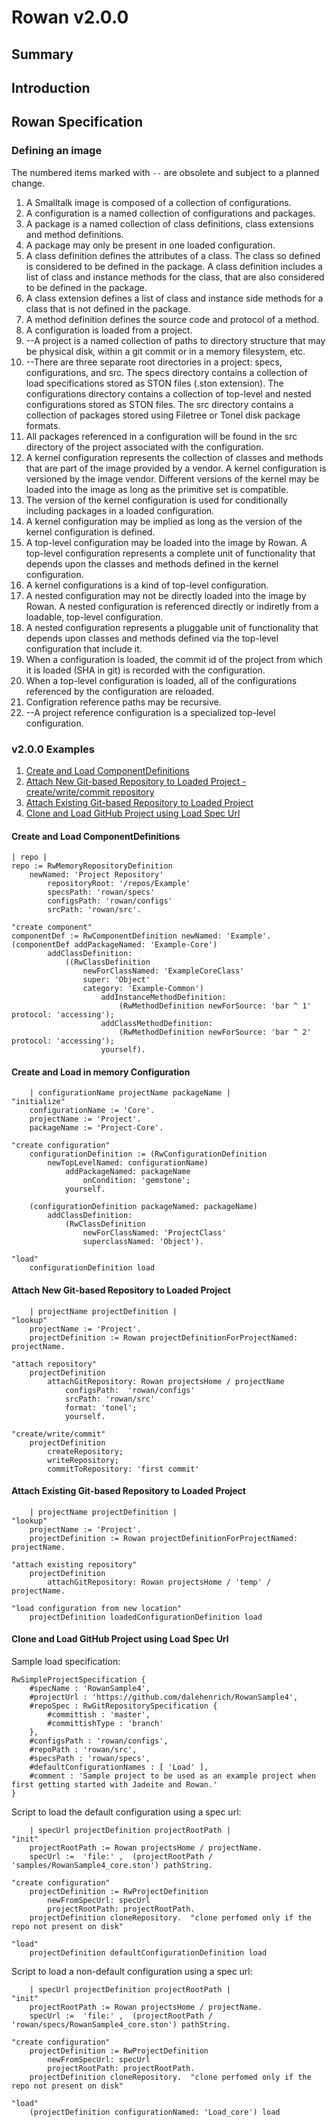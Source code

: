 # Rowan v2.0.0
## Summary
## Introduction
## Rowan Specification
### Defining an image
The numbered items marked with `--` are obsolete and subject to a planned change.
1. A Smalltalk image is composed of a collection of configurations.
2. A configuration is a named collection of configurations and packages.
3. A package is a named collection of class definitions, class extensions and method definitions.
4. A package may only be present in one loaded configuration.
4. A class definition defines the attributes of a class. The class so defined is considered to be defined in the package. A class definition includes a list of class and instance methods for the class, that are also considered to be defined in the package.
4. A class extension defines a list of class and instance side methods for a class that is not defined in the package.
5. A method definition defines the source code and protocol of a method.
3. A configuration is loaded from a project.
4. --A project is a named collection of paths to directory structure that may be physical disk, within a git commit or in a memory filesystem, etc.
5. --There are three separate root directories in a project: specs, configurations, and src. The specs directory contains a collection of load specifications stored as STON files (.ston extension). The configurations directory contains a collection of top-level and nested configurations stored as STON files. The src directory contains a collection of packages stored using Filetree or Tonel disk package formats.
6. All packages referenced in a configuration will be found in the src directory of the project associated with the configuration.
7. A kernel configuration represents the collection of classes and methods that are part of the image provided by a vendor. A kernel configuration is versioned by the image vendor. Different versions of the kernel may be loaded into the image as long as the primitive set is compatible.
8. The version of the kernel configuration is used for conditionally including packages in a loaded configuration.
9. A kernel configuration may be implied as long as the version of the kernel configuration is defined.
6. A top-level configuration may be loaded into the image by Rowan. A top-level configuration represents a complete unit of functionality that depends upon the classes and methods defined in the kernel configuration.
7. A kernel configurations is a kind of top-level configuration.
7. A nested configuration may not be directly loaded into the image by Rowan. A nested configuration is referenced directly or indiretly from a loadable, top-level configuration.
8. A nested configuration represents a pluggable unit of functionality that depends upon classes and methods defined via the top-level configuration that include it.
8. When a configuration is loaded, the commit id of the project from which it is loaded (SHA in git) is recorded with the configuration.
9. When a top-level configuration is loaded, all of the configurations referenced by the configuration are reloaded.
10. Configration reference paths may be recursive.
11. --A project reference configuration is a specialized top-level configuration. 

### v2.0.0 Examples
1. [Create and Load ComponentDefinitions](#create-and-load-componentdefinitions)
2. [Attach New Git-based Repository to Loaded Project - create/write/commit repository](#attach-new-git-based-repository-to-loaded-project)
2. [Attach Existing Git-based Repository to Loaded Project](#attach-existing-git-based-repository-to-loaded-project)
3. [Clone and Load GitHub Project using Load Spec Url](#clone-and-load-github-project-using-load-spec-url)

#### Create and Load ComponentDefinitions
```smalltalk
| repo |
repo := RwMemoryRepositoryDefinition
	newNamed: 'Project Repository'
		repositoryRoot: '/repos/Example'
		specsPath: 'rowan/specs'
		configsPath: 'rowan/configs'
		srcPath: 'rowan/src'.

"create component"
componentDef := RwComponentDefinition newNamed: 'Example'.
(componentDef addPackageNamed: 'Example-Core')
		addClassDefinition: 
			((RwClassDefinition 
				newForClassNamed: 'ExampleCoreClass'
				super: 'Object'
				category: 'Example-Common')
					addInstanceMethodDefinition: 
						(RwMethodDefinition newForSource: 'bar ^ 1' protocol: 'accessing');
					addClassMethodDefinition: 
						(RwMethodDefinition newForSource: 'bar ^ 2' protocol: 'accessing');
					yourself).
```

#### Create and Load in memory Configuration
```smalltalk
	| configurationName projectName packageName |
"initialize"
	configurationName := 'Core'.
	projectName := 'Project'.
	packageName := 'Project-Core'.

"create configuration"
	configurationDefinition := (RwConfigurationDefinition 
		newTopLevelNamed: configurationName)
			addPackageNamed: packageName
				onCondition: 'gemstone';
			yourself.

	(configurationDefinition packageNamed: packageName)
		addClassDefinition: 
			(RwClassDefinition 
				newForClassNamed: 'ProjectClass'
				superclassNamed: 'Object').

"load"
	configurationDefinition load
```
#### Attach New Git-based Repository to Loaded Project
```smalltalk
	| projectName projectDefinition |
"lookup"
	projectName := 'Project'.
	projectDefinition := Rowan projectDefinitionForProjectNamed: projectName.

"attach repository"
	projectDefinition 
		attachGitRepository: Rowan projectsHome / projectName
			configsPath:  'rowan/configs'
			srcPath: 'rowan/src'
			format: 'tonel';
			yourself.

"create/write/commit"
	projectDefinition
		createRepository;
		writeRepository;
		commitToRepository: 'first commit'
```
#### Attach Existing Git-based Repository to Loaded Project
```smalltalk
	| projectName projectDefinition |
"lookup"
	projectName := 'Project'.
	projectDefinition := Rowan projectDefinitionForProjectNamed: projectName.

"attach existing repository"
	projectDefinition 
		attachGitRepository: Rowan projectsHome / 'temp' / projectName.

"load configuration from new location"
	projectDefinition loadedConfigurationDefinition load
```
#### Clone and Load GitHub Project using Load Spec Url
Sample load specification:
```ston
RwSimpleProjectSpecification {
	#specName : 'RowanSample4',
	#projectUrl : 'https://github.com/dalehenrich/RowanSample4',
	#repoSpec : RwGitRepositorySpecification {
		#committish : 'master',
		#committishType : 'branch'
	},
	#configsPath : 'rowan/configs',
	#repoPath : 'rowan/src',
	#specsPath : 'rowan/specs',
	#defaultConfigurationNames : [ 'Load' ],
	#comment : 'Sample project to be used as an example project when first getting started with Jadeite and Rowan.'
}
```
Script to load the default configuration using a spec url:
```smalltalk
	| specUrl projectDefinition projectRootPath |
"init"
	projectRootPath := Rowan projectsHome / projectName.
	specUrl :=  'file:' ,  (projectRootPath / 'samples/RowanSample4_core.ston') pathString.

"create configuration"
	projectDefinition := RwProjectDefinition 
		newFromSpecUrl: specUrl
		projectRootPath: projectRootPath.
	projectDefinition cloneRepository.	"clone perfomed only if the repo not present on disk"

"load"
	projectDefinition defaultConfigurationDefinition load
```
Script to load a non-default configuration using a spec url:
```smalltalk
	| specUrl projectDefinition projectRootPath |
"init"
	projectRootPath := Rowan projectsHome / projectName.
	specUrl :=  'file:' ,  (projectRootPath / 'rowan/specs/RowanSample4_core.ston') pathString.

"create configuration"
	projectDefinition := RwProjectDefinition 
		newFromSpecUrl: specUrl
		projectRootPath: projectRootPath.
	projectDefinition cloneRepository.	"clone perfomed only if the repo not present on disk"

"load"
	(projectDefinition configurationNamed: 'Load_core') load

```
